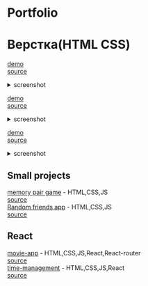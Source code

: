 # Portfolio

# Верстка(HTML CSS)
[demo](https://elminio-anton.github.io/winary/)<br />
[source](https://github.com/Elminio-Anton/winary)<br />
<details>
  <summary>screenshot</summary>
  <img src = "./img/wine-demo.png">
</details>

[demo](https://elminio-anton.github.io/clocks/)<br />
[source](https://github.com/Elminio-Anton/clocks)<br />
<details>
  <summary>screenshot</summary>
  <img src = "./img/clocks-demo.png">
</details>

[demo](https://elminio-anton.github.io/translight/)<br />
[source](https://github.com/Elminio-Anton/translight)<br />
<details>
  <summary>screenshot</summary>
  <img src = "./img/light-demo.png">
</details>

## Small projects
  [memory pair game](https://antonkottans.github.io/memory-pair-game/) - HTML,CSS,JS<br />
  [source](https://github.com/AntonKottans/memory-pair-game)<br />
  [Random friends app](https://antonkottans.github.io/friends-app/) - HTML,CSS,JS<br />
  [source](https://github.com/AntonKottans/friends-app)<br />
## React
  [movie-app](https://elminio-anton.github.io/movie-app-build/) - HTML,CSS,JS,React,React-router<br />
  [source](https://github.com/Elminio-Anton/movie-app)<br />
  [time-management](https://elminio-anton.github.io/Time-management/) - HTML,CSS,JS,React<br />
  [source](https://github.com/Elminio-Anton/time-management-source)<br />


